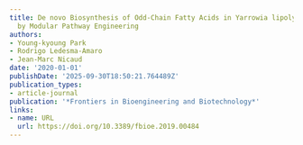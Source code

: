 ```yaml
---
title: De novo Biosynthesis of Odd-Chain Fatty Acids in Yarrowia lipolytica Enabled
  by Modular Pathway Engineering
authors:
- Young-kyoung Park
- Rodrigo Ledesma‐Amaro
- Jean‐Marc Nicaud
date: '2020-01-01'
publishDate: '2025-09-30T18:50:21.764489Z'
publication_types:
- article-journal
publication: '*Frontiers in Bioengineering and Biotechnology*'
links:
- name: URL
  url: https://doi.org/10.3389/fbioe.2019.00484
---
```

